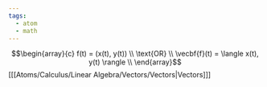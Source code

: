 ```yaml
---
tags:
  - atom
  - math
---
```

$$\begin{array}{c}
	f(t) = (x(t), y(t)) \\
	\text{OR} \\
	\vecbf{f}(t) = \langle x(t), y(t) \rangle \\
\end{array}$$
\[[[Atoms/Calculus/Linear Algebra/Vectors/Vectors|Vectors]]\]